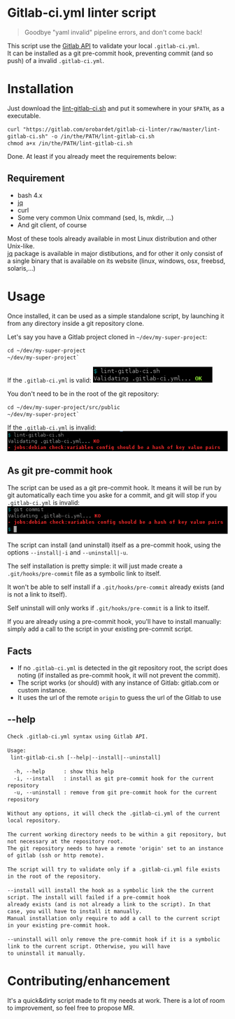 # Gitlab-ci.yml linter script

> Goodbye "yaml invalid" pipeline errors, and don't come back!

This script use the [Gitlab API](https://docs.gitlab.com/ce/api/ci/lint.html) to validate your local `.gitlab-ci.yml`.  
It can be installed as a git pre-commit hook, preventing commit (and so push) of a invalid `.gitlab-ci.yml`. 

# Installation

Just download the [lint-gitlab-ci.sh](lint-gitlab-ci.sh) and put it somewhere in your `$PATH`, as a executable.

``` 
curl "https://gitlab.com/orobardet/gitlab-ci-linter/raw/master/lint-gitlab-ci.sh" -o /in/the/PATH/lint-gitlab-ci.sh
chmod a+x /in/the/PATH/lint-gitlab-ci.sh
```

Done. At least if you already meet the requirements below:

## Requirement

- bash 4.x
- [jq](https://stedolan.github.io/jq/)
- curl
- Some very common Unix command (sed, ls, mkdir, ...) 
- And git client, of course

Most of these tools already available in most Linux distribution and other Unix-like.  
[jq](https://stedolan.github.io/jq/) package is available in major distibutions, and for other it only consist of a single 
 binary that is available on its website (linux, windows, osx, freebsd, solaris,...)

# Usage

Once installed, it can be used as a simple standalone script, by launching it from any directory 
inside a git repository clone.

Let's say you have a Gitlab project cloned in `~/dev/my-super-project`:

```shell
cd ~/dev/my-super-project
~/dev/my-super-project`
```
If the `.gitlab-ci.yml` is valid:
![.gitlab-ci.yml is valid!](doc/screen-standalone-ok.png)

You don't need to be in the root of the git repository:
```shell
cd ~/dev/my-super-project/src/public
~/dev/my-super-project`
```
If the `.gitlab-ci.yml` is invalid:
![Arg! An error!](doc/screen-standalone-ko.png)

## As git pre-commit hook

The script can be used as a git pre-commit hook. It means it will be run by git automatically each time you aske for a 
commit, and git will stop if you `.gitlab-ci.yml` is invalid:
![Thanks alerting me!](doc/screen-hook-ko.png)

The script can install (and uninstall) itself as a pre-commit hook, using the options `--install|-i` and `--uninstall|-u`.

The self installation is pretty simple: it will just made create a `.git/hooks/pre-commit` file as a symbolic link to itself.

It won't be able to self install if a `.git/hooks/pre-commit` already exists (and is not a link to itself).
 
Self uninstall will only works if `.git/hooks/pre-commit` is a link to itself.

If you are already using a pre-commit hook, you'll have to install manually: simply add a call to the script in your 
existing pre-commit script.

## Facts

- If no `.gitlab-ci.yml` is detected in the git repository root, the script does noting (if installed as pre-commit hook, it will not prevent the commit).
- The script works (or should) with any instance of Gitlab: gitlab.com or custom instance.
- It uses the url of the remote `origin` to guess the url of the Gitlab to use

## --help 

```
Check .gitlab-ci.yml syntax using Gitlab API.

Usage:
 lint-gitlab-ci.sh [--help|--install|--uninstall]

  -h, --help      : show this help
  -i, --install   : install as git pre-commit hook for the current repository
  -u, --uninstall : remove from git pre-commit hook for the current repository

Without any options, it will check the .gitlab-ci.yml of the current local repository.

The current working directory needs to be within a git repository, but not necessary at the repository root.
The git repository needs to have a remote 'origin' set to an instance of gitlab (ssh or http remote).

The script will try to validate only if a .gitlab-ci.yml file exists in the root of the repository.

--install will install the hook as a symbolic link the the current script. The install will failed if a pre-commit hook
already exists (and is not already a link to the script). In that case, you will have to install it manually.
Manual installation only require to add a call to the current script in your existing pre-commit hook.

--uninstall will only remove the pre-commit hook if it is a symbolic link to the current script. Otherwise, you will have
to uninstall it manually.
```

# Contributing/enhancement

It's a quick&dirty script made to fit my needs at work. There is a lot of room to improvement, so feel free to propose MR.